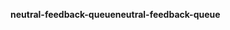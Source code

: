 <span data-ttu-id="638b9-101">**neutral-feedback-queue**</span><span class="sxs-lookup"><span data-stu-id="638b9-101">**neutral-feedback-queue**</span></span>